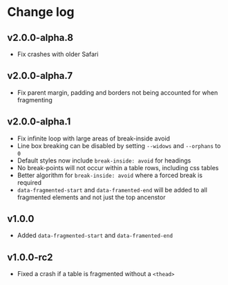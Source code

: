 # Change log

## v2.0.0-alpha.8

- Fix crashes with older Safari

## v2.0.0-alpha.7

- Fix parent margin, padding and borders not being accounted for when fragmenting

## v2.0.0-alpha.1

- Fix infinite loop with large areas of break-inside avoid
- Line box breaking can be disabled by setting `--widows` and `--orphans` to `0`
- Default styles now include `break-inside: avoid` for headings
- No break-points will not occur within a table rows, including css tables
- Better algorithm for `break-inside: avoid` where a forced break is required
- `data-fragmented-start` and `data-framented-end` will be added to all fragmented elements and not just the top ancenstor

## v1.0.0

- Added `data-fragmented-start` and `data-framented-end`

## v1.0.0-rc2

- Fixed a crash if a table is fragmented without a `<thead>`
